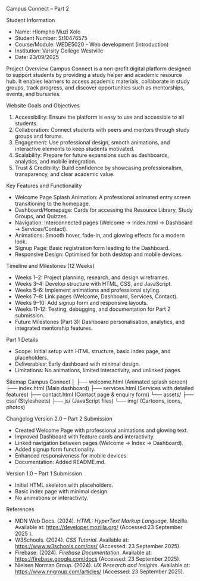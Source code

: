  Campus Connect – Part 2

Student Information
- Name: Hlompho Muzi Xolo
- Student Number: St10476575 
- Course/Module: WEDE5020 - Web development (introduction) 
- Institution: Varsity College Westville  
- Date: 23/09/2025  


Project Overview
Campus Connect is a non-profit digital platform designed to support students by providing a study helper and academic resource hub. It enables learners to access academic materials, collaborate in study groups, track progress, and discover opportunities such as mentorships, events, and bursaries.  


 Website Goals and Objectives
1. Accessibility: Ensure the platform is easy to use and accessible to all students.  
2. Collaboration: Connect students with peers and mentors through study groups and forums.  
3. Engagement: Use professional design, smooth animations, and interactive elements to keep students motivated.  
4. Scalability: Prepare for future expansions such as dashboards, analytics, and mobile integration.  
5. Trust & Credibility: Build confidence by showcasing professionalism, transparency, and clear academic value.  



 Key Features and Functionality
- Welcome Page Splash Animation: A professional animated entry screen transitioning to the homepage.  
- Dashboard/Homepage: Cards for accessing the Resource Library, Study Groups, and Quizzes.  
- Navigation: Interconnected pages (Welcome → Index.html → Dashboard → Services/Contact).  
- Animations: Smooth hover, fade-in, and glowing effects for a modern look.  
- Signup Page: Basic registration form leading to the Dashboard.  
- Responsive Design: Optimised for both desktop and mobile devices.

   

 Timeline and Milestones (12 Weeks)
- Weeks 1–2: Project planning, research, and design wireframes.  
- Weeks 3–4: Develop structure with HTML, CSS, and JavaScript.  
- Weeks 5–6: Implement animations and professional styling.  
- Weeks 7–8: Link pages (Welcome, Dashboard, Services, Contact).  
- Weeks 9–10: Add signup form and responsive layouts.  
- Weeks 11–12: Testing, debugging, and documentation for Part 2 submission.  
- Future Milestones (Part 3): Dashboard personalisation, analytics, and integrated mentorship features.  



 Part 1 Details
- Scope: Initial setup with HTML structure, basic index page, and placeholders.  
- Deliverables: Early dashboard with minimal design.  
- Limitations: No animations, limited interactivity, and unlinked pages.  


Sitemap
Campus Connect
│
├── welcome.html      (Animated splash screen)
├── index.html        (Main dashboard)
├── services.html     (Services with detailed features)
├── contact.html      (Contact page & enquiry form)
└── assets/
     ├── css/         (Stylesheets)
     ├── js/          (JavaScript files)
     └── img/         (Cartoons, icons, photos)


Changelog
Version 2.0 – Part 2 Submission
- Created Welcome Page with professional animations and glowing text.  
- Improved Dashboard with feature cards and interactivity.  
- Linked navigation between pages (Welcome → Index → Dashboard).  
- Added signup form functionality.  
- Enhanced responsiveness for mobile devices.  
- Documentation: Added README.md.  

Version 1.0 – Part 1 Submission
- Initial HTML skeleton with placeholders.  
- Basic index page with minimal design.  
- No animations or interactivity.  


References
- MDN Web Docs. (2024). *HTML: HyperText Markup Language*. Mozilla. Available at: https://developer.mozilla.org/ (Accessed:23 September 2025 ).  
- W3Schools. (2024). *CSS Tutorial*. Available at: https://www.w3schools.com/css/ (Accessed: 23 September 2025).  
- Firebase. (2024). *Firebase Documentation*. Available at: https://firebase.google.com/docs (Accessed: 23 September 2025).  
- Nielsen Norman Group. (2024). *UX Research and Insights*. Available at: https://www.nngroup.com/articles/ (Accessed: 23 September 2025).




